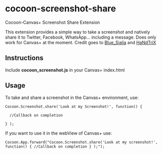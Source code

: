 # cocoon-screenshot-share
Cocoon-Canvas+ Screenshot Share Extension

This extension provides a simple way to take a screenshot and natively share it to Twitter, Facebook, WhatsApp... including a message.
Does only work for Canvas+ at the moment. Credit goes to 
[Blue_Sialia](https://forums.cocoon.io/users/Blue_Sialia) and [HaNdTriX](http://stackoverflow.com/a/20285053)

## Instructions
Include **cocoon_screenshot.js** in your Canvas+ index.html

## Usage
To take and share a screenshot in the Canvas+ environment, use:
```
Cocoon.Screenshot.share('Look at my Screenshot!', function() { 

  //Callback on completion
  
} );
```
If you want to use it in the webView of Canvas+ use:
```
Cocoon.App.forward("Cocoon.Screenshot.share('Look at my screenshot!', function() { //Callback on completion } );");
```

